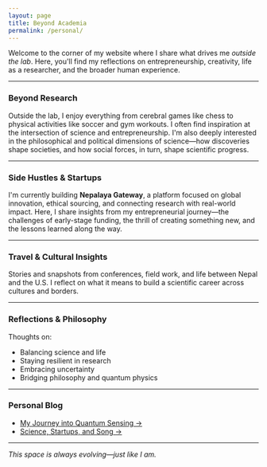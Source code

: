 ```yaml
---
layout: page
title: Beyond Academia
permalink: /personal/
---
```


Welcome to the corner of my website where I share what drives me *outside the lab*. Here, you'll find my reflections on entrepreneurship, creativity, life as a researcher, and the broader human experience.

---

### Beyond Research

Outside the lab, I enjoy everything from cerebral games like chess to physical activities like soccer and gym workouts. I often find inspiration at the intersection of science and entrepreneurship. I'm also deeply interested in the philosophical and political dimensions of science—how discoveries shape societies, and how social forces, in turn, shape scientific progress.

---

### Side Hustles & Startups

I'm currently building **Nepalaya Gateway**, a platform focused on global innovation, ethical sourcing, and connecting research with real-world impact. Here, I share insights from my entrepreneurial journey—the challenges of early-stage funding, the thrill of creating something new, and the lessons learned along the way.

---

### Travel & Cultural Insights

Stories and snapshots from conferences, field work, and life between Nepal and the U.S. I reflect on what it means to build a scientific career across cultures and borders.

---

### Reflections & Philosophy

Thoughts on:
- Balancing science and life
- Staying resilient in research
- Embracing uncertainty
- Bridging philosophy and quantum physics

---

### Personal Blog

- [My Journey into Quantum Sensing →](/_blogs/my-)
- [Science, Startups, and Song →](/_posts/)

---

*This space is always evolving—just like I am.*
